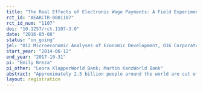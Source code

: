 ```yaml
---
title: "The Real Effects of Electronic Wage Payments: A Field Experiment with Salaried Factory Workers in Bangladesh"
rct_id: "AEARCTR-0001107"
rct_id_num: "1107"
doi: "10.1257/rct.1107-3.0"
date: "2016-03-08"
status: "on_going"
jel: "O12 Microeconomic Analyses of Economic Development, O16 Corporate Finance and Governance, G21 Banks"
start_year: "2014-06-12"
end_year: "2017-10-31"
pi: "Emily Breza"
pi_other: "Leora KlapperWorld Bank; Martin KanzWorld Bank"
abstract: "Approximately 2.5 billion people around the world are cut off from digital financial systems. These adults –most of them poor– must rely on cash to manage their day-to-day finances and plan for the future.  Researchers and policymakers increasingly view the migration of poor households to electronic payment platforms as an essential ingredient in expanding financial inclusion among the poor. In this study, we partner with garment factories in Bangladesh, a local bank, and a mobile payment provider to ask the novel and important question: Can employers assist their workers in building basic financial capability by offering electronic wage payments? We are conducting a randomized controlled trial to investigate this question where we introduce i) employee payroll accounts and ii) electronic wage payments. First, does automatically depositing wages in a formal bank account improve an agent’s ability to save, thus facilitating either lumpy investment or improved self-insurance? Second, does the impact vary by whether the electronic wage payment is made to a bank account or to a mobile money account linked to the worker’s phone? In addition, we plan to conduct a proof of concept experiment for a new financial product designed to help workers smooth their consumption throughout the month. Through this experiment, we aim to evaluate the sensitivity of a worker's consumption, short-term borrowing and savings to unexpected income earned at the end of the month.  We also will test whether the spending patterns of this end of the month windfall differ for households that had been receiving electronic wage payments. Finally, we will collect short-run productivity measures for the subset of workers in the follow-up experiment to measure whether they are affected by the increase in end of the month income. "
layout: registration
---
```


